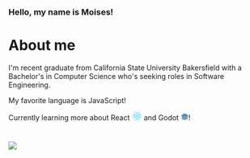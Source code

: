### Hello, my name is Moises!

# About me

I'm recent graduate from California State University Bakersfield with a Bachelor's in Computer Science who's seeking roles in Software Engineering.

My favorite language is JavaScript!

Currently learning more about React <img src="React.png" alt="drawing" width="20"/> and Godot <img src="Godot.png" alt="drawing" width="15"/>! 

#

<picture>
  <source
    srcset="https://github-readme-stats.vercel.app/api?username=GHGFaber&show_icons=true&theme=dark"
    media="(prefers-color-scheme: dark)"
  />
  <source
    srcset="https://github-readme-stats.vercel.app/api?username=GHGFaber&show_icons=true"
    media="(prefers-color-scheme: light), (prefers-color-scheme: no-preference)"
  />
  <img src="https://github-readme-stats.vercel.app/api?username=GHGFaber&show_icons=true" />
</picture>

<!--
**GHGFaber/GHGFaber** is a ✨ _special_ ✨ repository because its `README.md` (this file) appears on your GitHub profile.

Here are some ideas to get you started:

- 🔭 I’m currently working on ...
- 🌱 I’m currently learning ...
- 👯 I’m looking to collaborate on ...
- 🤔 I’m looking for help with ...
- 💬 Ask me about ...
- 📫 How to reach me: ...
- 😄 Pronouns: ...
- ⚡ Fun fact: ...
-->
